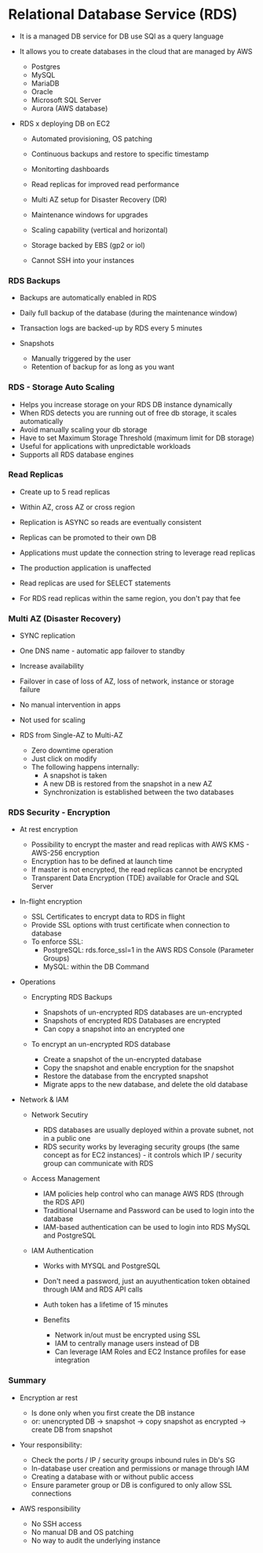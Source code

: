 # Relational Database Service (RDS)

- It is a managed DB service for DB use SQl as a query language
- It allows you to create databases in the cloud that are managed by AWS
	- Postgres
	- MySQL
	- MariaDB
	- Oracle
	- Microsoft SQL Server
	- Aurora (AWS database)

- RDS x deploying DB on EC2
	- Automated provisioning, OS patching
	- Continuous backups and restore to specific timestamp
	- Monitorting dashboards
	- Read replicas for improved read performance
	- Multi AZ setup for Disaster Recovery (DR)
	- Maintenance windows for upgrades
	- Scaling capability (vertical and horizontal)
	- Storage backed by EBS (gp2 or iol)

	- Cannot SSH into your instances

### RDS Backups

- Backups are automatically enabled in RDS
- Daily full backup of the database (during the maintenance window)
- Transaction logs are backed-up by RDS every 5 minutes

- Snapshots
	- Manually triggered by the user
	- Retention of backup for as long as you want

### RDS - Storage Auto Scaling

- Helps you increase storage on your RDS DB instance dynamically
- When RDS detects you are running out of free db storage, it scales automatically
- Avoid manually scaling your db storage
- Have to set Maximum Storage Threshold (maximum limit for DB storage)
- Useful for applications with unpredictable workloads
- Supports all RDS database engines

### Read Replicas

- Create up to 5 read replicas
- Within AZ, cross AZ or cross region
- Replication is ASYNC so reads are eventually consistent
- Replicas can be promoted to their own DB
- Applications must update the connection string to leverage read replicas

- The production application is unaffected
- Read replicas are used for SELECT statements

- For RDS read replicas within the same region, you don't pay that fee

### Multi AZ (Disaster Recovery)

- SYNC replication
- One DNS name - automatic app failover to standby
- Increase availability
- Failover in case of loss of AZ, loss of network, instance or storage failure
- No manual intervention in apps
- Not used for scaling

- RDS from Single-AZ to Multi-AZ
	- Zero downtime operation
	- Just click on modify
	- The following happens internally: 
		- A snapshot is taken
		- A new DB is restored from the snapshot in a new AZ
		- Synchronization is established between the two databases

### RDS Security - Encryption

  - At rest encryption
    - Possibility to encrypt the master and read replicas with AWS KMS - AWS-256 encryption
    - Encryption has to be defined at launch time
    - If master is not encrypted, the read replicas cannot be encrypted
    - Transparent Data Encryption (TDE) available for Oracle and SQL Server

  - In-flight encryption
    - SSL Certificates to encrypt data to RDS in flight
    - Provide SSL options with trust certificate when connection to database
    - To enforce SSL:
      - PostgreSQL: rds.force_ssl=1 in the AWS RDS Console (Parameter Groups)
      - MySQL: within the DB Command
      
  - Operations

    - Encrypting RDS Backups
      - Snapshots of un-encrypted RDS databases are un-encrypted
      - Snapshots of encrypted RDS Databases are encrypted
      - Can copy a snapshot into an encrypted one
    
    - To encrypt an un-encrypted RDS database
      - Create a snapshot of the un-encrypted database
      - Copy the snapshot and enable encryption for the snapshot
      - Restore the database from the encrypted snapshot
      - Migrate apps to the new database, and delete the old database
    
  - Network & IAM

    - Network Secutiry
      - RDS databases are usually deployed within a provate subnet, not in a public one
      - RDS security works by leveraging security groups (the same concept as for EC2 instances) - it controls 
      which IP / security group can communicate with RDS
    
    - Access Management
      - IAM policies help control who can manage AWS RDS (through the RDS API)
      - Traditional Username and Password can be used to login into the database
      - IAM-based authentication can be used to login into RDS MySQL and PostgreSQL
    
    - IAM Authentication
      - Works with MYSQL and PostgreSQL
      - Don't need a password, just an auyuthentication token obtained through IAM and RDS API calls
      - Auth token has a lifetime of 15 minutes

      - Benefits
        - Network in/out must be encrypted using SSL
        - IAM to centrally manage users instead of DB
        - Can leverage IAM Roles and EC2 Instance profiles for ease integration

### Summary

  - Encryption ar rest
    - Is done only when you first create the DB instance
    - or: unencrypted DB -> snapshot -> copy snapshot as encrypted -> create DB from snapshot

  - Your responsibility: 
    - Check the ports / IP / security groups inbound rules in Db's SG
    - In-database user creation and permissions or manage through IAM
    - Creating a database with or without public access
    - Ensure parameter group or DB is configured to only allow SSL connections

  - AWS responsibility
    - No SSH access
    - No manual DB and OS patching
    - No way to audit the underlying instance
  